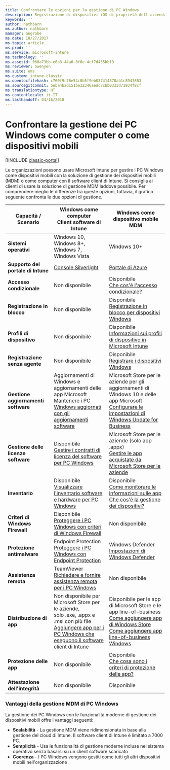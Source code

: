 ```yaml
---
title: Confrontare le opzioni per la gestione di PC Windows
description: Registrazione di dispositivi iOS di proprietà dell'azienda usando il programma di registrazione dispositivi di Apple o Apple Configurator
keywords: ''
author: nathbarn
ms.author: nathbarn
manager: angrobe
ms.date: 10/27/2017
ms.topic: article
ms.prod: ''
ms.service: microsoft-intune
ms.technology: ''
ms.assetid: 068a73bb-e6b3-44a6-8f6e-4cf7d455bbf3
ms.reviewer: owenyen
ms.suite: ems
ms.custom: intune-classic
ms.openlocfilehash: c760f9c76e54c0b5f9eb037414870ab1c8943803
ms.sourcegitcommit: 5eba4bad151be32346aedc7cbb0333d71934f8cf
ms.translationtype: HT
ms.contentlocale: it-IT
ms.lasthandoff: 04/16/2018
---
```

# <a name="compare-managing-windows-pcs-as-computers-or-mobile-devices"></a>Confrontare la gestione dei PC Windows come computer o come dispositivi mobili

[!INCLUDE [classic-portal](../includes/classic-portal.md)]

Le organizzazioni possono usare Microsoft Intune per gestire i PC Windows come dispositivi mobili con la soluzione di gestione dei dispositivi mobili (MDM) o come computer con il software client di Intune.  Si consiglia ai clienti di usare la soluzione di gestione MDM laddove possibile. Per comprendere meglio le differenze tra queste opzioni, tuttavia, il grafico seguente confronta le due opzioni di gestione.

|**Capacità / Scenario** |**Windows come computer**<br>Client software di Intune | **Windows come dispositivo mobile**<br>MDM |
|--------------|-------------------------------|-------------------------------|
|**Sistemi operativi** |Windows 10, Windows 8+, Windows 7, Windows Vista | Windows 10+ |
|**Supporto del portale di Intune** |[Console Silverlight](https://manage.microsoft.com)|[Portale di Azure](https://portal.azure.com) |
|**Accesso condizionale**|Non disponibile|Disponibile <br>[Che cos'è l'accesso condizionale?](https://docs.microsoft.com/intune-azure/conditional-access/what-is-conditional-access)|
|**Registrazione in blocco**|Non disponibile|Disponibile <br>[Registrazione in blocco per dispositivi Windows](https://docs.microsoft.com/intune-azure/enroll-devices/bulk-enroll-windows)|
|**Profili di dispositivo**|Non disponibile|Disponibile <br>[Informazioni sui profili di dispositivo in Microsoft Intune](https://docs.microsoft.com/intune-azure/configure-devices/what-are-device-profiles)|
|**Registrazione senza agente**|Non disponibile |Disponibile<br>[Registrare i dispositivi Windows](https://docs.microsoft.com/intune-azure/enroll-devices/enroll-windows-devices)|
|**Gestione aggiornamenti software**| Aggiornamenti di Windows e aggiornamenti delle app Microsoft<br>[Mantenere i PC Windows aggiornati con gli aggiornamenti software](https://docs.microsoft.com/intune/deploy-use/keep-windows-pcs-up-to-date-with-software-updates-in-microsoft-intune)|Microsoft Store per le aziende per gli aggiornamenti di Windows 10 e delle app Microsoft<br> [Configurare le impostazioni di Windows Update for Business](https://docs.microsoft.com/intune-azure/configure-devices/how-to-configure-windows-update-for-business) |
|**Gestione delle licenze software**|Disponibile <br>[Gestire i contratti di licenza del software per PC Windows](https://docs.microsoft.com/intune/deploy-use/manage-license-agreements-for-windows-pc-software-in-microsoft-intune)|Microsoft Store per le aziende (solo app .appx)<br>[Gestire le app acquistate da Microsoft Store per le aziende](https://docs.microsoft.com/intune-azure/manage-apps/wsfb-apps)|
|**Inventario**|Disponibile <br>[Visualizzare l'inventario software e hardware per PC Windows](https://docs.microsoft.com/intune/deploy-use/view-hardware-and-software-inventory-for-windows-pcs-in-microsoft-intune)|Disponibile <br>[Come monitorare le informazioni sulle app](https://docs.microsoft.com/intune/apps-monitor)<br>[Che cos'è la gestione dei dispositivi?](https://docs.microsoft.com/intune/device-management)|
|**Criteri di Windows Firewall**|Disponibile <br>[Proteggere i PC Windows con criteri di Windows Firewall](https://docs.microsoft.com/intune/deploy-use/help-protect-windows-pcs-using-windows-firewall-policies-in-microsoft-intune) |Non disponibile|
|**Protezione antimalware**|Endpoint Protection<br>[Proteggere i PC Windows con Endpoint Protection](https://docs.microsoft.com/intune/deploy-use/help-secure-windows-pcs-with-endpoint-protection-for-microsoft-intune)|Windows Defender<br>[Impostazioni di Windows Defender](https://docs.microsoft.com/intune-azure/configure-devices/custom-for-windows-10#windows-defender-settings)|
|**Assistenza remota** |TeamViewer<br>[Richiedere e fornire assistenza remota per i PC Windows](https://docs.microsoft.com/intune/deploy-use/request-and-provide-remote-assistance-for-windows-pcs-in-microsoft-intune)|Non disponibile |
|**Distribuzione di app** | Non disponibile per Microsoft Store per le aziende,<br>solo .exe, .appx e .msi con più file<br>[Aggiungere app per i PC Windows che eseguono il software client di Intune](https://docs.microsoft.com/intune/deploy-use/add-apps-for-windows-pcs-in-microsoft-intune)|Disponibile per le app di Microsoft Store e le app line-of-business<br>[Come aggiungere app di Windows Store](https://docs.microsoft.com/intune/store-apps-windows)<br>[Come aggiungere app line-of-business Windows](https://docs.microsoft.com/intune/lob-apps-windows)|
|**Protezione delle app**|Non disponibile|Disponibile <br>[Che cosa sono i criteri di protezione delle app?](https://docs.microsoft.com/intune-azure/manage-apps/what-is-app-protection-policy)|
|**Attestazione dell'integrità**|Non disponibile|Disponibile|


### <a name="advantages-of-mdm-windows-pc-management"></a>Vantaggi della gestione MDM di PC Windows
La gestione dei PC Windows con le funzionalità moderne di gestione dei dispositivi mobili offre i vantaggi seguenti:
- **Scalabilità** - La gestione MDM viene ridimensionata in base alla gestione del cloud di Intune. Il software client di Intune è limitato a 7000 PC.
- **Semplicità** - Usa le funzionalità di gestione moderne incluse nel sistema operativo senza basarsi su un client software scaricato
- **Coerenza** - I PC Windows vengono gestiti come tutti gli altri dispositivi mobili nell'organizzazione
<!-- - **Cloud optimization** - -->
